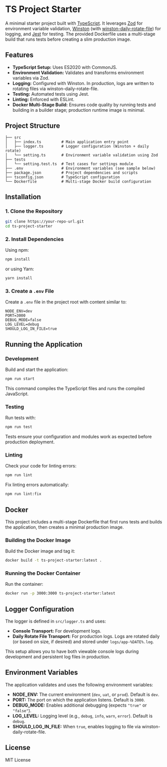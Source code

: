 # TS Project Starter

A minimal starter project built with [TypeScript](https://www.typescriptlang.org/). It leverages [Zod](https://github.com/colinhacks/zod) for environment variable validation, [Winston](https://github.com/winstonjs/winston) (with [winston-daily-rotate-file](https://github.com/winstonjs/winston-daily-rotate-file)) for logging, and [Jest](https://jestjs.io/) for testing. The provided Dockerfile uses a multi-stage build that runs tests before creating a slim production image.

## Features

- **TypeScript Setup:** Uses ES2020 with CommonJS.
- **Environment Validation:** Validates and transforms environment variables via Zod.
- **Logging:** Configured with Winston. In production, logs are written to rotating files via winston-daily-rotate-file.
- **Testing:** Automated tests using Jest.
- **Linting:** Enforced with ESLint.
- **Docker Multi-Stage Build:** Ensures code quality by running tests and building in a builder stage; production runtime image is minimal.

## Project Structure

```
├── src
│   ├── index.ts         # Main application entry point
│   ├── logger.ts        # Logger configuration (Winston + daily rotate)
│   └── setting.ts       # Environment variable validation using Zod
├── tests
│   └── setting.test.ts  # Test cases for settings module
├── .env                 # Environment variables (see sample below)
├── package.json         # Project dependencies and scripts
├── tsconfig.json        # TypeScript configuration
└── Dockerfile           # Multi-stage Docker build configuration
```

## Installation

### 1. Clone the Repository

```bash
git clone https://your-repo-url.git
cd ts-project-starter
```

### 2. Install Dependencies

Using npm:

```bash
npm install
```

or using Yarn:

```bash
yarn install
```

### 3. Create a `.env` File

Create a `.env` file in the project root with content similar to:

```env
NODE_ENV=dev
PORT=3000
DEBUG_MODE=false
LOG_LEVEL=debug
SHOULD_LOG_IN_FILE=true
```

## Running the Application

### Development

Build and start the application:

```bash
npm run start
```

This command compiles the TypeScript files and runs the compiled JavaScript.

### Testing

Run tests with:

```bash
npm run test
```

Tests ensure your configuration and modules work as expected before production deployment.

### Linting

Check your code for linting errors:

```bash
npm run lint
```

Fix linting errors automatically:

```bash
npm run lint:fix
```

## Docker

This project includes a multi-stage Dockerfile that first runs tests and builds the application, then creates a minimal production image.

### Building the Docker Image

Build the Docker image and tag it:

```bash
docker build -t ts-project-starter:latest .
```

### Running the Docker Container

Run the container:

```bash
docker run -p 3000:3000 ts-project-starter:latest
```

## Logger Configuration

The logger is defined in `src/logger.ts` and uses:
- **Console Transport:** For development logs.
- **Daily Rotate File Transport:** For production logs. Logs are rotated daily (or based on size, if desired) and stored under `logs/app-%DATE%.log`.

This setup allows you to have both viewable console logs during development and persistent log files in production.

## Environment Variables

The application validates and uses the following environment variables:
- **NODE_ENV:** The current environment (`dev`, `uat`, or `prod`). Default is `dev`.
- **PORT:** The port on which the application listens. Default is `3000`.
- **DEBUG_MODE:** Enables additional debugging (expects `"true"` or `"false"`).
- **LOG_LEVEL:** Logging level (e.g., `debug`, `info`, `warn`, `error`). Default is `debug`.
- **SHOULD_LOG_IN_FILE:** When `true`, enables logging to file via winston-daily-rotate-file.

## License

MIT License

